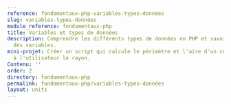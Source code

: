```yaml
---
reference: fondamentaux-php-variables-types-données
slug: variables-types-données
module_reference: fondamentaux-php
title: Variables et types de données
description: Comprendre les différents types de données en PHP et savoir manipuler
  des variables.
mini-projet: Créer un script qui calcule le périmètre et l'aire d'un cercle en demandant
  à l'utilisateur le rayon.
Contenu: ''
order: 2
directory: fondamentaux-php
permalink: fondamentaux-php/variables-types-données
layout: units
---
```

